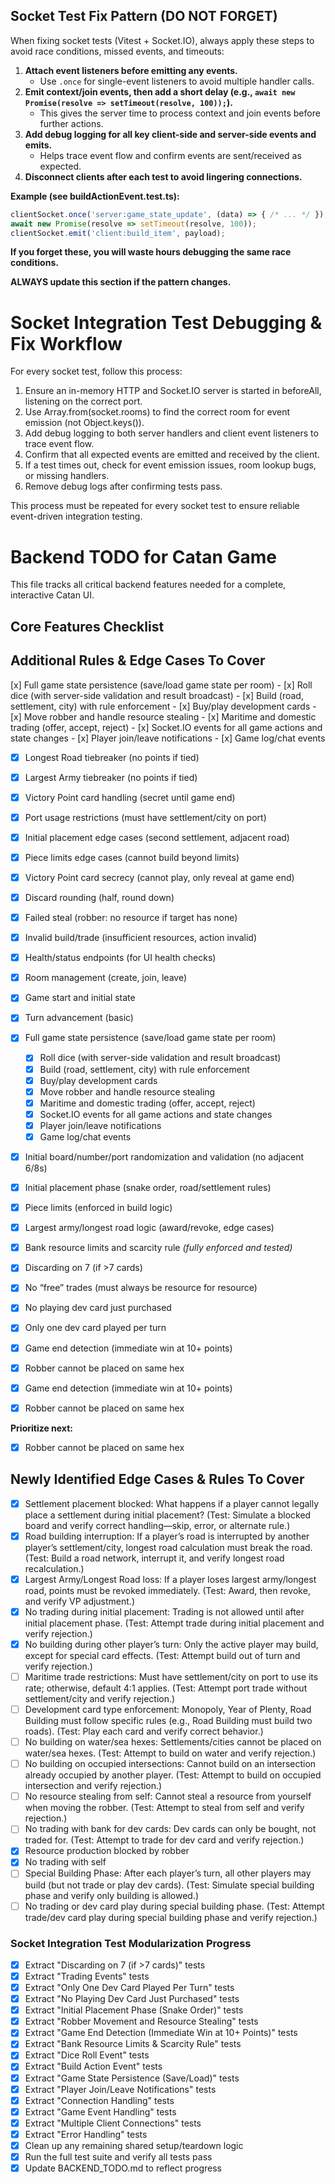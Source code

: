 ## Socket Test Fix Pattern (DO NOT FORGET)

When fixing socket tests (Vitest + Socket.IO), always apply these steps to avoid race conditions, missed events, and timeouts:

1. **Attach event listeners before emitting any events.**
   - Use `.once` for single-event listeners to avoid multiple handler calls.
2. **Emit context/join events, then add a short delay (e.g., `await new Promise(resolve => setTimeout(resolve, 100));`).**
   - This gives the server time to process context and join events before further actions.
3. **Add debug logging for all key client-side and server-side events and emits.**
   - Helps trace event flow and confirm events are sent/received as expected.
4. **Disconnect clients after each test to avoid lingering connections.**

**Example (see buildActionEvent.test.ts):**
```typescript
clientSocket.once('server:game_state_update', (data) => { /* ... */ });
await new Promise(resolve => setTimeout(resolve, 100));
clientSocket.emit('client:build_item', payload);
```

**If you forget these, you will waste hours debugging the same race conditions.**

**ALWAYS update this section if the pattern changes.**
# Socket Integration Test Debugging & Fix Workflow

For every socket test, follow this process:
1. Ensure an in-memory HTTP and Socket.IO server is started in beforeAll, listening on the correct port.
2. Use Array.from(socket.rooms) to find the correct room for event emission (not Object.keys()).
3. Add debug logging to both server handlers and client event listeners to trace event flow.
4. Confirm that all expected events are emitted and received by the client.
5. If a test times out, check for event emission issues, room lookup bugs, or missing handlers.
6. Remove debug logs after confirming tests pass.

This process must be repeated for every socket test to ensure reliable event-driven integration testing.
# Backend TODO for Catan Game

This file tracks all critical backend features needed for a complete, interactive Catan UI.

## Core Features Checklist
  
## Additional Rules & Edge Cases To Cover


 [x] Full game state persistence (save/load game state per room)
    - [x] Roll dice (with server-side validation and result broadcast)
    - [x] Build (road, settlement, city) with rule enforcement
    - [x] Buy/play development cards
    - [x] Move robber and handle resource stealing
    - [x] Maritime and domestic trading (offer, accept, reject)
    - [x] Socket.IO events for all game actions and state changes
    - [x] Player join/leave notifications
    - [x] Game log/chat events


- [x] Longest Road tiebreaker (no points if tied)
- [x] Largest Army tiebreaker (no points if tied)
- [x] Victory Point card handling (secret until game end)
- [x] Port usage restrictions (must have settlement/city on port)
- [x] Initial placement edge cases (second settlement, adjacent road)
- [x] Piece limits edge cases (cannot build beyond limits)
- [x] Victory Point card secrecy (cannot play, only reveal at game end)
- [x] Discard rounding (half, round down)
- [x] Failed steal (robber: no resource if target has none)
- [x] Invalid build/trade (insufficient resources, action invalid)

- [x] Health/status endpoints (for UI health checks)
- [x] Room management (create, join, leave)
- [x] Game start and initial state
- [x] Turn advancement (basic)
- [x] Full game state persistence (save/load game state per room)
    - [x] Roll dice (with server-side validation and result broadcast)
    - [x] Build (road, settlement, city) with rule enforcement
    - [x] Buy/play development cards
    - [x] Move robber and handle resource stealing
    - [x] Maritime and domestic trading (offer, accept, reject)
    - [x] Socket.IO events for all game actions and state changes
    - [x] Player join/leave notifications
    - [x] Game log/chat events

- [x] Initial board/number/port randomization and validation (no adjacent 6/8s)
- [x] Initial placement phase (snake order, road/settlement rules)
- [x] Piece limits (enforced in build logic)
- [x] Largest army/longest road logic (award/revoke, edge cases)
- [x] Bank resource limits and scarcity rule *(fully enforced and tested)*
- [x] Discarding on 7 (if >7 cards)
- [x] No “free” trades (must always be resource for resource)
- [x] No playing dev card just purchased
- [x] Only one dev card played per turn
- [x] Game end detection (immediate win at 10+ points)
- [x] Robber cannot be placed on same hex
- [x] Game end detection (immediate win at 10+ points)
- [x] Robber cannot be placed on same hex

**Prioritize next:**


- [x] Robber cannot be placed on same hex
  
## Newly Identified Edge Cases & Rules To Cover

- [x] Settlement placement blocked: What happens if a player cannot legally place a settlement during initial placement? (Test: Simulate a blocked board and verify correct handling—skip, error, or alternate rule.)
- [x] Road building interruption: If a player’s road is interrupted by another player’s settlement/city, longest road calculation must break the road. (Test: Build a road network, interrupt it, and verify longest road recalculation.)
- [x] Largest Army/Longest Road loss: If a player loses largest army/longest road, points must be revoked immediately. (Test: Award, then revoke, and verify VP adjustment.)
- [x] No trading during initial placement: Trading is not allowed until after initial placement phase. (Test: Attempt trade during initial placement and verify rejection.)
- [x] No building during other player’s turn: Only the active player may build, except for special card effects. (Test: Attempt build out of turn and verify rejection.)
- [ ] Maritime trade restrictions: Must have settlement/city on port to use its rate; otherwise, default 4:1 applies. (Test: Attempt port trade without settlement/city and verify rejection.)
- [ ] Development card type enforcement: Monopoly, Year of Plenty, Road Building must follow specific rules (e.g., Road Building must build two roads). (Test: Play each card and verify correct behavior.)
- [ ] No building on water/sea hexes: Settlements/cities cannot be placed on water/sea hexes. (Test: Attempt to build on water and verify rejection.)
- [ ] No building on occupied intersections: Cannot build on an intersection already occupied by another player. (Test: Attempt to build on occupied intersection and verify rejection.)
- [ ] No resource stealing from self: Cannot steal a resource from yourself when moving the robber. (Test: Attempt to steal from self and verify rejection.)
- [ ] No trading with bank for dev cards: Dev cards can only be bought, not traded for. (Test: Attempt to trade for dev card and verify rejection.)
- [x] Resource production blocked by robber
- [x] No trading with self
- [ ] Special Building Phase: After each player’s turn, all other players may build (but not trade or play dev cards). (Test: Simulate special building phase and verify only building is allowed.)
- [ ] No trading or dev card play during special building phase. (Test: Attempt trade/dev card play during special building phase and verify rejection.)
### Socket Integration Test Modularization Progress
- [x] Extract "Discarding on 7 (if >7 cards)" tests
- [x] Extract "Trading Events" tests
- [x] Extract "Only One Dev Card Played Per Turn" tests
- [x] Extract "No Playing Dev Card Just Purchased" tests
- [x] Extract "Initial Placement Phase (Snake Order)" tests
- [x] Extract "Robber Movement and Resource Stealing" tests
- [x] Extract "Game End Detection (Immediate Win at 10+ Points)" tests
- [x] Extract "Bank Resource Limits & Scarcity Rule" tests
- [x] Extract "Dice Roll Event" tests
- [x] Extract "Build Action Event" tests
- [x] Extract "Game State Persistence (Save/Load)" tests
- [x] Extract "Player Join/Leave Notifications" tests
- [x] Extract "Connection Handling" tests
- [x] Extract "Game Event Handling" tests
- [x] Extract "Multiple Client Connections" tests
- [x] Extract "Error Handling" tests
- [x] Clean up any remaining shared setup/teardown logic
- [x] Run the full test suite and verify all tests pass
- [x] Update BACKEND_TODO.md to reflect progress
